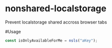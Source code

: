# nonshared-localstorage
Prevent localstorage shared accross browser tabs

#Usage

```javascript
const isOnlyAvailableForMe = nsls("aKey");
```
